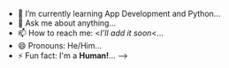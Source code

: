 - 🌱 I’m currently learning App Development and Python...
- 💬 Ask me about anything...
- 📫 How to reach me: <*I'll add it soon*<...
- 😄 Pronouns: He/Him...
- ⚡ Fun fact: I'm a **Human!**...
-->
